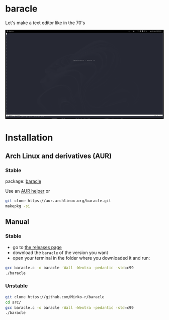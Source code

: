 # baracle
Let's make a text editor like in the 70's
 
![baracle](./img/baracle.png)

# Installation

## Arch Linux and derivatives (AUR)

### Stable
package: [baracle](https://aur.archlinux.org/packages/baracle)<br>

Use an [AUR helper](https://wiki.archlinux.org/title/AUR_helpers) or

```bash
git clone https://aur.archlinux.org/baracle.git
makepkg -si
```

## Manual

### Stable

- go to [the releases page](https://github.com/Mirko-r/baracle/releases)
- download the `baracle` of the version you want
- open your terminal in the folder where you downloaded it and run:

```bash
gcc baracle.c -o baracle -Wall -Wextra -pedantic -std=c99
./baracle
```

### Unstable

```bash
git clone https://github.com/Mirko-r/baracle
cd src/
gcc baracle.c -o baracle -Wall -Wextra -pedantic -std=c99
./baracle
